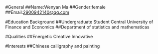 #General
##Name:Wenyan Ma
##Gender:female
##Email:2900942140@qq.com

#Education Background
##Undergraduate Student Central University of Finance and Economics
##Department of statistics and mathematicas

#Qualities
##Energetic Creative Innovative

#Interests
##Chinese calligraphy and painting
